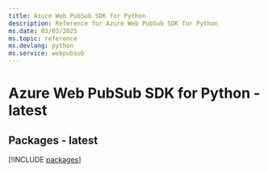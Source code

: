 ```yaml
---
title: Azure Web PubSub SDK for Python
description: Reference for Azure Web PubSub SDK for Python
ms.date: 03/03/2025
ms.topic: reference
ms.devlang: python
ms.service: webpubsub
---
```

# Azure Web PubSub SDK for Python - latest
## Packages - latest
[!INCLUDE [packages](web-pubsub-index.md)]